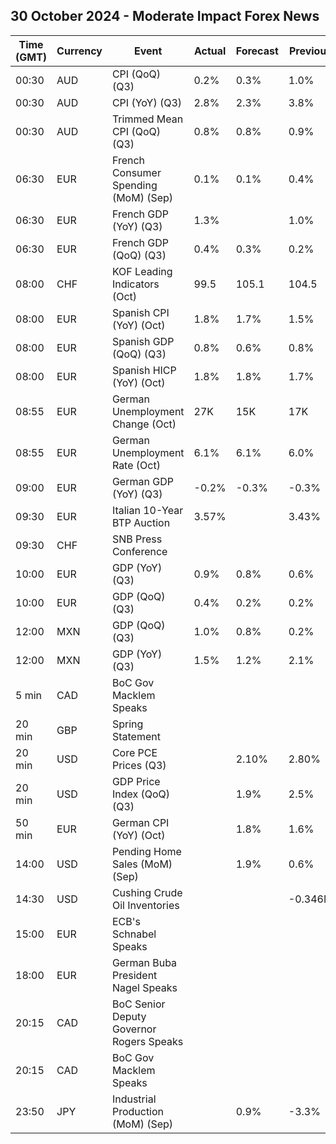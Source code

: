 ## 30 October 2024 - Moderate Impact Forex News

| Time (GMT) | Currency | Event | Actual | Forecast | Previous |
|------|----------|-------|--------|----------|----------|
| 00:30 | AUD | CPI (QoQ) (Q3) | 0.2% | 0.3% | 1.0% |
| 00:30 | AUD | CPI (YoY) (Q3) | 2.8% | 2.3% | 3.8% |
| 00:30 | AUD | Trimmed Mean CPI (QoQ) (Q3) | 0.8% | 0.8% | 0.9% |
| 06:30 | EUR | French Consumer Spending (MoM) (Sep) | 0.1% | 0.1% | 0.4% |
| 06:30 | EUR | French GDP (YoY) (Q3) | 1.3% |  | 1.0% |
| 06:30 | EUR | French GDP (QoQ) (Q3) | 0.4% | 0.3% | 0.2% |
| 08:00 | CHF | KOF Leading Indicators (Oct) | 99.5 | 105.1 | 104.5 |
| 08:00 | EUR | Spanish CPI (YoY) (Oct) | 1.8% | 1.7% | 1.5% |
| 08:00 | EUR | Spanish GDP (QoQ) (Q3) | 0.8% | 0.6% | 0.8% |
| 08:00 | EUR | Spanish HICP (YoY) (Oct) | 1.8% | 1.8% | 1.7% |
| 08:55 | EUR | German Unemployment Change (Oct) | 27K | 15K | 17K |
| 08:55 | EUR | German Unemployment Rate (Oct) | 6.1% | 6.1% | 6.0% |
| 09:00 | EUR | German GDP (YoY) (Q3) | -0.2% | -0.3% | -0.3% |
| 09:30 | EUR | Italian 10-Year BTP Auction | 3.57% |  | 3.43% |
| 09:30 | CHF | SNB Press Conference |  |  |  |
| 10:00 | EUR | GDP (YoY) (Q3) | 0.9% | 0.8% | 0.6% |
| 10:00 | EUR | GDP (QoQ) (Q3) | 0.4% | 0.2% | 0.2% |
| 12:00 | MXN | GDP (QoQ) (Q3) | 1.0% | 0.8% | 0.2% |
| 12:00 | MXN | GDP (YoY) (Q3) | 1.5% | 1.2% | 2.1% |
| 5 min | CAD | BoC Gov Macklem Speaks |  |  |  |
| 20 min | GBP | Spring Statement |  |  |  |
| 20 min | USD | Core PCE Prices (Q3) |  | 2.10% | 2.80% |
| 20 min | USD | GDP Price Index (QoQ) (Q3) |  | 1.9% | 2.5% |
| 50 min | EUR | German CPI (YoY) (Oct) |  | 1.8% | 1.6% |
| 14:00 | USD | Pending Home Sales (MoM) (Sep) |  | 1.9% | 0.6% |
| 14:30 | USD | Cushing Crude Oil Inventories |  |  | -0.346M |
| 15:00 | EUR | ECB's Schnabel Speaks |  |  |  |
| 18:00 | EUR | German Buba President Nagel Speaks |  |  |  |
| 20:15 | CAD | BoC Senior Deputy Governor Rogers Speaks |  |  |  |
| 20:15 | CAD | BoC Gov Macklem Speaks |  |  |  |
| 23:50 | JPY | Industrial Production (MoM) (Sep) |  | 0.9% | -3.3% |
